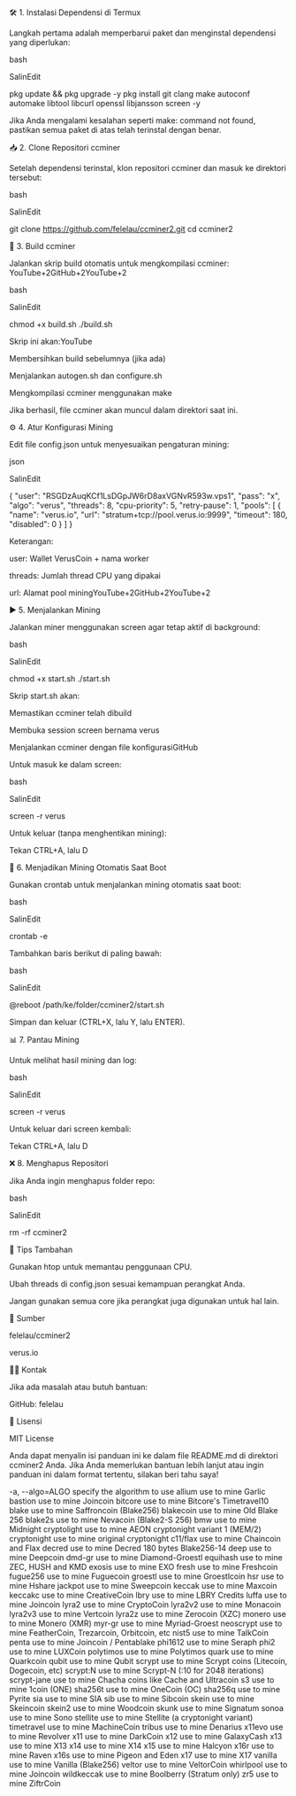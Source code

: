 🛠️ 1. Instalasi Dependensi di Termux

Langkah pertama adalah memperbarui paket dan menginstal dependensi yang diperlukan:​

bash

SalinEdit

pkg update && pkg upgrade -y pkg install git clang make autoconf automake libtool libcurl openssl libjansson screen -y 

Jika Anda mengalami kesalahan seperti make: command not found, pastikan semua paket di atas telah terinstal dengan benar.​

📥 2. Clone Repositori ccminer

Setelah dependensi terinstal, klon repositori ccminer dan masuk ke direktori tersebut:​

bash

SalinEdit

git clone https://github.com/felelau/ccminer2.git cd ccminer2 

🧱 3. Build ccminer

Jalankan skrip build otomatis untuk mengkompilasi ccminer:​YouTube+2GitHub+2YouTube+2

bash

SalinEdit

chmod +x build.sh ./build.sh 

Skrip ini akan:​YouTube

Membersihkan build sebelumnya (jika ada)​

Menjalankan autogen.sh dan configure.sh​

Mengkompilasi ccminer menggunakan make​

Jika berhasil, file ccminer akan muncul dalam direktori saat ini.​

⚙️ 4. Atur Konfigurasi Mining

Edit file config.json untuk menyesuaikan pengaturan mining:​

json

SalinEdit

{ "user": "RSGDzAuqKCf1LsDGpJW6rD8axVGNvR593w.vps1", "pass": "x", "algo": "verus", "threads": 8, "cpu-priority": 5, "retry-pause": 1, "pools": [ { "name": "verus.io", "url": "stratum+tcp://pool.verus.io:9999", "timeout": 180, "disabled": 0 } ] } 

Keterangan:

user: Wallet VerusCoin + nama worker​

threads: Jumlah thread CPU yang dipakai​

url: Alamat pool mining​YouTube+2GitHub+2YouTube+2

▶️ 5. Menjalankan Mining

Jalankan miner menggunakan screen agar tetap aktif di background:​

bash

SalinEdit

chmod +x start.sh ./start.sh 

Skrip start.sh akan:​

Memastikan ccminer telah dibuild​

Membuka session screen bernama verus​

Menjalankan ccminer dengan file konfigurasi​GitHub

Untuk masuk ke dalam screen:

bash

SalinEdit

screen -r verus 

Untuk keluar (tanpa menghentikan mining):

Tekan CTRL+A, lalu D​

🔁 6. Menjadikan Mining Otomatis Saat Boot

Gunakan crontab untuk menjalankan mining otomatis saat boot:​

bash

SalinEdit

crontab -e 

Tambahkan baris berikut di paling bawah:​

bash

SalinEdit

@reboot /path/ke/folder/ccminer2/start.sh 

Simpan dan keluar (CTRL+X, lalu Y, lalu ENTER).​

📊 7. Pantau Mining

Untuk melihat hasil mining dan log:​

bash

SalinEdit

screen -r verus 

Untuk keluar dari screen kembali:​

Tekan CTRL+A, lalu D​

❌ 8. Menghapus Repositori

Jika Anda ingin menghapus folder repo:​

bash

SalinEdit

rm -rf ccminer2 

🧠 Tips Tambahan

Gunakan htop untuk memantau penggunaan CPU.​

Ubah threads di config.json sesuai kemampuan perangkat Anda.​

Jangan gunakan semua core jika perangkat juga digunakan untuk hal lain.​

📎 Sumber

felelau/ccminer2​

verus.io​

🧑‍💻 Kontak

Jika ada masalah atau butuh bantuan:​

GitHub: felelau​

📄 Lisensi

MIT License​

Anda dapat menyalin isi panduan ini ke dalam file README.md di direktori ccminer2 Anda. Jika Anda memerlukan bantuan lebih lanjut atau ingin panduan ini dalam format tertentu, silakan beri tahu saya!​


  -a, --algo=ALGO       specify the algorithm to use
                          allium      use to mine Garlic
                          bastion     use to mine Joincoin
                          bitcore     use to mine Bitcore's Timetravel10
                          blake       use to mine Saffroncoin (Blake256)
                          blakecoin   use to mine Old Blake 256
                          blake2s     use to mine Nevacoin (Blake2-S 256)
                          bmw         use to mine Midnight
                          cryptolight use to mine AEON cryptonight variant 1 (MEM/2)
                          cryptonight use to mine original cryptonight
                          c11/flax    use to mine Chaincoin and Flax
                          decred      use to mine Decred 180 bytes Blake256-14
                          deep        use to mine Deepcoin
                          dmd-gr      use to mine Diamond-Groestl
                          equihash    use to mine ZEC, HUSH and KMD
                          exosis      use to mine EXO
                          fresh       use to mine Freshcoin
                          fugue256    use to mine Fuguecoin
                          groestl     use to mine Groestlcoin
                          hsr         use to mine Hshare
                          jackpot     use to mine Sweepcoin
                          keccak      use to mine Maxcoin
                          keccakc     use to mine CreativeCoin
                          lbry        use to mine LBRY Credits
                          luffa       use to mine Joincoin
                          lyra2       use to mine CryptoCoin
                          lyra2v2     use to mine Monacoin
                          lyra2v3     use to mine Vertcoin
                          lyra2z      use to mine Zerocoin (XZC)
                          monero      use to mine Monero (XMR)
                          myr-gr      use to mine Myriad-Groest
                          neoscrypt   use to mine FeatherCoin, Trezarcoin, Orbitcoin, etc
                          nist5       use to mine TalkCoin
                          penta       use to mine Joincoin / Pentablake
                          phi1612     use to mine Seraph
                          phi2        use to mine LUXCoin
                          polytimos   use to mine Polytimos
                          quark       use to mine Quarkcoin
                          qubit       use to mine Qubit
                          scrypt      use to mine Scrypt coins (Litecoin, Dogecoin, etc)
                          scrypt:N    use to mine Scrypt-N (:10 for 2048 iterations)
                          scrypt-jane use to mine Chacha coins like Cache and Ultracoin
                          s3          use to mine 1coin (ONE)
                          sha256t     use to mine OneCoin (OC)
                          sha256q     use to mine Pyrite
                          sia         use to mine SIA
                          sib         use to mine Sibcoin
                          skein       use to mine Skeincoin
                          skein2      use to mine Woodcoin
                          skunk       use to mine Signatum
                          sonoa       use to mine Sono
                          stellite    use to mine Stellite (a cryptonight variant)
                          timetravel  use to mine MachineCoin
                          tribus      use to mine Denarius
                          x11evo      use to mine Revolver
                          x11         use to mine DarkCoin
                          x12         use to mine GalaxyCash
                          x13         use to mine X13
                          x14         use to mine X14
                          x15         use to mine Halcyon
                          x16r        use to mine Raven
                          x16s        use to mine Pigeon and Eden
                          x17         use to mine X17
                          vanilla     use to mine Vanilla (Blake256)
                          veltor      use to mine VeltorCoin
                          whirlpool   use to mine Joincoin
                          wildkeccak  use to mine Boolberry (Stratum only)
                          zr5         use to mine ZiftrCoin

